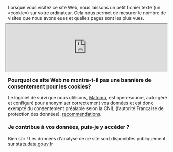 Lorsque vous visitez ce site Web, nous laissons un petit fichier texte (un «cookie») sur
votre ordinateur. Cela nous permet de mesurer le nombre de visites que nous avons eues et
quelles pages sont les plus vues.

<iframe src="https://stats.data.gouv.fr/index.php?module=CoreAdminHome&action=optOut&language={{ page.lang }}&backgroundColor=&fontColor=1a0d50&fontSize=&fontFamily=Avenir%20Next" style="height: 150px; width: 100%; margin: -8px" ></iframe>

### Pourquoi ce site Web ne montre-t-il pas une bannière de consentement pour les cookies?

Le logiciel de suivi que nous utilisons, [Matomo](https://www.matomo.org), est
open-source, auto-géré et configuré pour anonymiser correctement vos données
et est donc exempté du consentement préalable selon la CNIL (l’autorité Française de protection des données).
[recommendations](https://www.cnil.fr/fr/solutions-pour-la-mesure-daudience).

### Je contribue à vos données, puis-je y accéder ?

Bien sûr ! Les données d'analyse de ce site sont disponibles publiquement sur [stats.data.gouv.fr](https://stats.data.gouv.fr/index.php?module=CoreHome&action=index&idSite=98&period=range&date=previous30)
